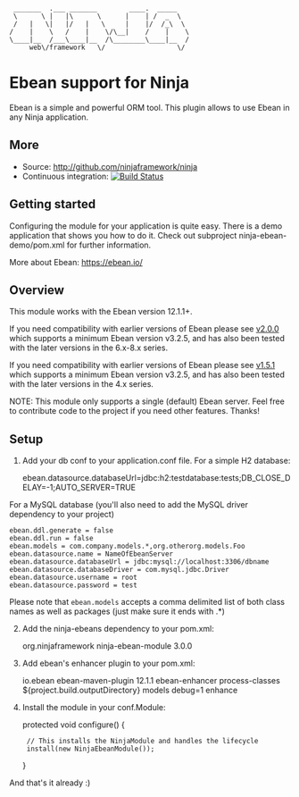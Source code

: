      _______  .___ _______        ____.  _____   
     \      \ |   |\      \      |    | /  _  \  
     /   |   \|   |/   |   \     |    |/  /_\  \
    /    |    \   /    |    \/\__|    /    |    \
    \____|__  /___\____|__  /\________\____|__  /
         web\/framework   \/                  \/



Ebean support for Ninja
=======================
Ebean is a simple and powerful ORM tool.
This plugin allows to use Ebean in any Ninja
application.

More
----

 * Source: http://github.com/ninjaframework/ninja
 * Continuous integration: [![Build Status](https://api.travis-ci.org/ninjaframework/ninja-ebean.svg)](https://travis-ci.org/ninjaframework/ninja-ebean)


Getting started
---------------
Configuring the module for your application is quite easy. There
is a demo application that shows you how to do it.
Check out subproject ninja-ebean-demo/pom.xml for
further information.

More about Ebean: https://ebean.io/

Overview
--------

This module works with the Ebean version 12.1.1+.

If you need compatibility with earlier versions of Ebean please see [v2.0.0](https://github.com/ninjaframework/ninja-ebean/releases/tag/ninja-ebean-2.0.0) which supports a minimum Ebean version v3.2.5, and has also been tested with the later versions
in the 6.x-8.x series.

If you need compatibility with earlier versions of Ebean please see [v1.5.1](https://github.com/ninjaframework/ninja-ebean/releases/tag/ninja-ebean-1.5.1) which supports a minimum Ebean version v3.2.5, and has also been tested with the later versions
in the 4.x series.

NOTE: This module only supports a single (default) Ebean server.  Feel free to
contribute code to the project if you need other features. Thanks!

Setup
-----

1) Add your db conf to your application.conf file. For a simple H2 database:

    ebean.datasource.databaseUrl=jdbc:h2:testdatabase:tests;DB_CLOSE_DELAY=-1;AUTO_SERVER=TRUE

For a MySQL database (you'll also need to add the MySQL driver dependency to
your project)

    ebean.ddl.generate = false
    ebean.ddl.run = false
    ebean.models = com.company.models.*,org.otherorg.models.Foo
    ebean.datasource.name = NameOfEbeanServer
    ebean.datasource.databaseUrl = jdbc:mysql://localhost:3306/dbname
    ebean.datasource.databaseDriver = com.mysql.jdbc.Driver
    ebean.datasource.username = root
    ebean.datasource.password = test


Please note that <code>ebean.models</code> accepts a comma delimited list of
both class names as well as packages (just make sure it ends with .*)

2) Add the ninja-ebeans dependency to your pom.xml:

    <dependency>
        <groupId>org.ninjaframework</groupId>
        <artifactId>ninja-ebean-module</artifactId>
        <version>3.0.0</version>
    </dependency>

3) Add ebean's enhancer plugin to your pom.xml:

    <plugin>
        <groupId>io.ebean</groupId>
        <artifactId>ebean-maven-plugin</artifactId>
        <version>12.1.1</version>
        <executions>
            <execution>
                <id>ebean-enhancer</id>
                <phase>process-classes</phase>
                <configuration>
                    <classSource>${project.build.outputDirectory}</classSource>
                    <packages>models</packages>
                    <transformArgs>debug=1</transformArgs>
                </configuration>
                <goals>
                    <goal>enhance</goal>
                </goals>
            </execution>
        </executions>
    </plugin>

4) Install the module in your conf.Module:

    protected void configure() {

        // This installs the NinjaModule and handles the lifecycle
        install(new NinjaEbeanModule());
    }


And that's it already :)
